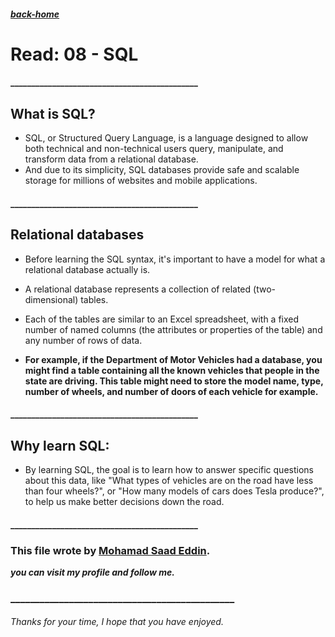 ##### [back-home](https://mhd22.github.io/301-reading-notes/)

# Read: 08 - SQL

#### _____________________________________________

## What is SQL?

* SQL, or Structured Query Language, is a language designed to allow both technical and non-technical users query, manipulate, and transform data from a relational database.
* And due to its simplicity, SQL databases provide safe and scalable storage for millions of websites and mobile applications.

#### _____________________________________________

## Relational databases

* Before learning the SQL syntax, it's important to have a model for what a relational database actually is.
* A relational database represents a collection of related (two-dimensional) tables.
* Each of the tables are similar to an Excel spreadsheet, with a fixed number of named columns (the attributes or properties of the table) and any number of rows of data.


* **For example, if the Department of Motor Vehicles had a database, you might find a table containing all the known vehicles that people in the state are driving. This table might need to store the model name, type, number of wheels, and number of doors of each vehicle for example.**

#### _____________________________________________

## Why learn SQL:

* By learning SQL, the goal is to learn how to answer specific questions about this data, like "What types of vehicles are on the road have less than four wheels?", or "How many models of cars does Tesla produce?", to help us make better decisions down the road.


#### _____________________________________________



### This file wrote by [Mohamad Saad Eddin](https://github.com/MHD22).
***you can visit my profile and follow me.***
### ______________________________________________


###### Thanks for your time, I hope that you have enjoyed.